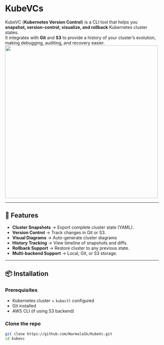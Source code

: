 # KubeVCs

KubeVC (**Kubernetes Version Control**) is a CLI tool that helps you **snapshot, version-control, visualize, and rollback** Kubernetes cluster states.  
It integrates with **Git** and **S3** to provide a history of your cluster’s evolution, making debugging, auditing, and recovery easier.
<img width="500" height="500" alt="" src="https://github.com/user-attachments/assets/631d77f1-587c-4691-bb5a-10278acc851c" />

---

## 🚀 Features
- **Cluster Snapshots** → Export complete cluster state (YAML).
- **Version Control** → Track changes in Git or S3.
- **Visual Diagrams** → Auto-generate cluster diagrams
- **History Tracking** → View timeline of snapshots and diffs.
- **Rollback Support** → Restore cluster to any previous state.
- **Multi-backend Support** → Local, Git, or S3 storage.

---

## 📦 Installation

### Prerequisites
- Kubernetes cluster + `kubectl` configured
- Git installed
- AWS CLI (if using S3 backend)

### Clone the repo
```bash
git clone https://github.com/NarmalaSk/KubeVc.git
cd kubevc
